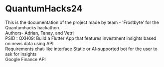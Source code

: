 # QuantumHacks24
This is the documentation of the project made by team - 'Frostbyte' for the Quantumhacks hackathon.
<br>
Authors- Adrian, Tanay, and Vetri 
<br>
PSID :  QXH09:  Build a Flutter App that features investment insights based on news data using API
<br>
Requirements 
 chat-like interface Static or AI-supported bot for the user to ask for insights <br> Google Finance API <br> 
 
 
